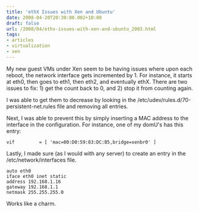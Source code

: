 ```yaml
---
title: 'ethX Issues with Xen and Ubuntu'
date: 2008-04-20T20:30:00.002+10:00
draft: false
url: /2008/04/ethx-issues-with-xen-and-ubuntu_2003.html
tags: 
- articles
- virtualization
- xen
---
```


My new guest VMs under Xen seem to be having issues where upon each reboot, the network interface gets incremented by 1. For instance, it starts at eth0, then goes to eth1, then eth2, and eventually ethX. There are two issues to fix: 1) get the count back to 0, and 2) stop it from counting again.

I was able to get them to decrease by looking in the /etc/udev/rules.d/70-persistent-net.rules file and removing all entries.

Next, I was able to prevent this by simply inserting a MAC address to the interface in the configuration. For instance, one of my domU's has this entry:

```
vif         = [ 'mac=00:D0:59:83:DC:B5,bridge=xenbr0' ]

```  
  

Lastly, I made sure (as I would with any server) to create an entry in the /etc/network/interfaces file.

```
auto eth0
iface eth0 inet static
address 192.168.1.16
gateway 192.168.1.1
netmask 255.255.255.0

```  
  

Works like a charm.